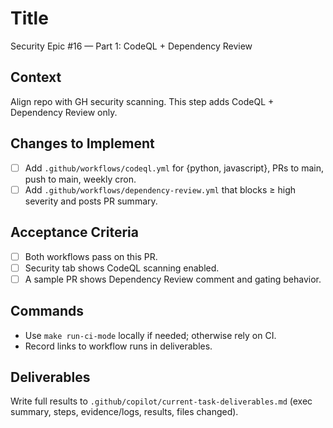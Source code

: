 # Title
Security Epic #16 — Part 1: CodeQL + Dependency Review

## Context
Align repo with GH security scanning. This step adds CodeQL + Dependency Review only.

## Changes to Implement
- [ ] Add `.github/workflows/codeql.yml` for {python, javascript}, PRs to main, push to main, weekly cron.
- [ ] Add `.github/workflows/dependency-review.yml` that blocks ≥ high severity and posts PR summary.

## Acceptance Criteria
- [ ] Both workflows pass on this PR.
- [ ] Security tab shows CodeQL scanning enabled.
- [ ] A sample PR shows Dependency Review comment and gating behavior.

## Commands
- Use `make run-ci-mode` locally if needed; otherwise rely on CI.
- Record links to workflow runs in deliverables.

## Deliverables
Write full results to `.github/copilot/current-task-deliverables.md` (exec summary, steps, evidence/logs, results, files changed).
